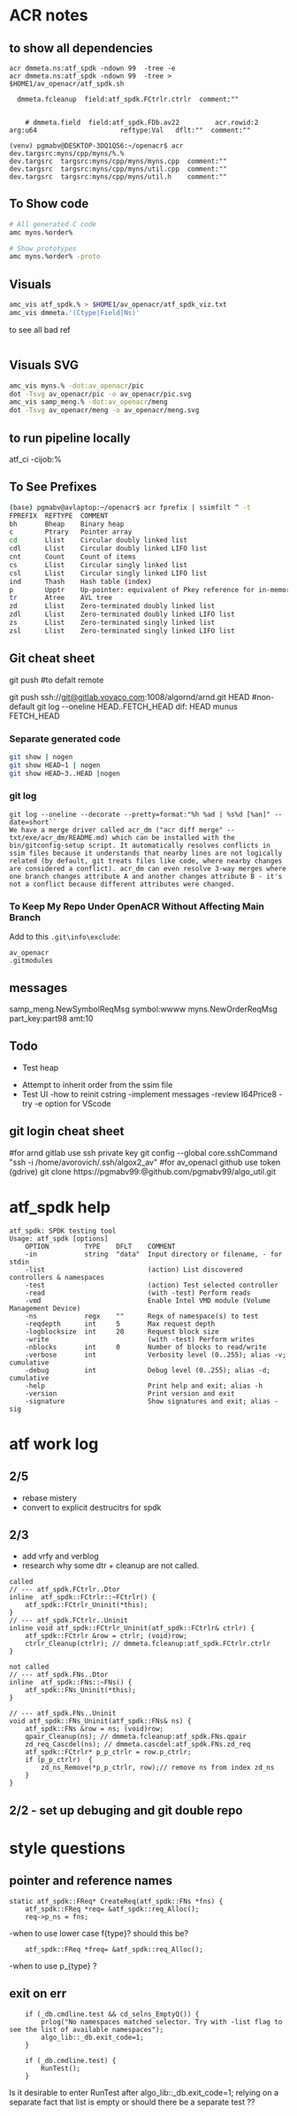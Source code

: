 
# ACR notes

## to show all dependencies
```
acr dmmeta.ns:atf_spdk -ndown 99  -tree -e
acr dmmeta.ns:atf_spdk -ndown 99  -tree > $HOME1/av_openacr/atf_spdk.sh

  dmmeta.fcleanup  field:atf_spdk.FCtrlr.ctrlr  comment:""


    # dmmeta.field  field:atf_spdk.FDb.av22         acr.rowid:2       arg:u64                     reftype:Val   dflt:""  comment:""

(venv) pgmabv@DESKTOP-3DQ1QS6:~/openacr$ acr dev.targsrc:myns/cpp/myns/%.%
dev.targsrc  targsrc:myns/cpp/myns/myns.cpp  comment:""
dev.targsrc  targsrc:myns/cpp/myns/util.cpp  comment:""
dev.targsrc  targsrc:myns/cpp/myns/util.h    comment:""
```

## To Show code

```bash
# All generated C code
amc myns.%order%

# Show prototypes
amc myns.%order% -proto
```

## Visuals

```bash
amc_vis atf_spdk.% > $HOME1/av_openacr/atf_spdk_viz.txt
amc_vis dmmeta.'(Ctype|Field|Ns)'
```
to see all bad ref
``` acr -check %
```

## Visuals SVG

```bash
amc_vis myns.% -dot:av_openacr/pic
dot -Tsvg av_openacr/pic -o av_openacr/pic.svg
amc_vis samp_meng.% -dot:av_openacr/meng
dot -Tsvg av_openacr/meng -o av_openacr/meng.svg
```
## to run pipeline locally 
atf_ci -cijob:%



## To See Prefixes

```bash
(base) pgmabv@avlaptop:~/openacr$ acr fprefix | ssimfilt ^ -t
FPREFIX  REFTYPE  COMMENT
bh       Bheap    Binary heap
c        Ptrary   Pointer array
cd       Llist    Circular doubly linked list
cdl      Llist    Circular doubly linked LIFO list
cnt      Count    Count of items
cs       Llist    Circular singly linked list
csl      Llist    Circular singly linked LIFO list
ind      Thash    Hash table (index)
p        Upptr    Up-pointer: equivalent of Pkey reference for in-memory model
tr       Atree    AVL tree
zd       Llist    Zero-terminated doubly linked list
zdl      Llist    Zero-terminated doubly linked LIFO list
zs       Llist    Zero-terminated singly linked list
zsl      Llist    Zero-terminated singly linked LIFO list
```

## Git cheat sheet

git push   #to defalt remote

git push ssh://git@gitlab.vovaco.com:1008/algornd/arnd.git HEAD    #non-default 
git log --oneline HEAD..FETCH_HEAD    dif:  HEAD munus FETCH_HEAD


### Separate generated code

```bash
git show | nogen
git show HEAD~1 | nogen
git show HEAD~3..HEAD |nogen
```
### git log

```
git log --oneline --decorate --pretty=format:"%h %ad | %s%d [%an]" --date=short``
We have a merge driver called acr_dm ("acr diff merge" -- txt/exe/acr_dm/README.md) which can be installed with the bin/gitconfig-setup script. It automatically resolves conflicts in ssim files because it understands that nearby lines are not logically related (by default, git treats files like code, where nearby changes are considered a conflict). acr_dm can even resolve 3-way merges where one branch changes attribute A and another changes attribute B - it's not a conflict because different attributes were changed.

```

### To Keep My Repo Under OpenACR Without Affecting Main Branch

Add to this `.git\info\exclude`:

```
av_openacr
.gitmodules
```

## messages
samp_meng.NewSymbolReqMsg symbol:wwww
myns.NewOrderReqMsg part_key:part98  amt:10

## Todo

+ Test heap
- Attempt to inherit order from the ssim file
- Test UI
-how to reinit cstring
-implement messages
-review I64Price8
-try -e option for VScode


## git login cheat sheet

#for arnd gitlab use ssh private key
git config --global core.sshCommand "ssh -i /home/avorovich/.ssh/algox2_av"
#for av_openacl github use token (gdrive) 
git clone https://pgmabv99:<avtoken4>@github.com/pgmabv99/algo_util.git

# atf_spdk help
```
atf_spdk: SPDK testing tool
Usage: atf_spdk [options]
    OPTION         TYPE    DFLT    COMMENT
    -in            string  "data"  Input directory or filename, - for stdin
    -list                          (action) List discovered controllers & namespaces
    -test                          (action) Test selected controller
    -read                          (with -test) Perform reads
    -vmd                           Enable Intel VMD module (Volume Management Device)
    -ns            regx    ""      Regx of namespace(s) to test
    -reqdepth      int     5       Max request depth
    -logblocksize  int     20      Request block size
    -write                         (with -test) Perform writes
    -nblocks       int     0       Number of blocks to read/write
    -verbose       int             Verbosity level (0..255); alias -v; cumulative
    -debug         int             Debug level (0..255); alias -d; cumulative
    -help                          Print help and exit; alias -h
    -version                       Print version and exit
    -signature                     Show signatures and exit; alias -sig
```

# atf work log
## 2/5
- rebase mistery
- convert to explicit destrucitrs for spdk
## 2/3 
- add vrfy and verblog
- research why some dtr + cleanup are not called. 
```
called
// --- atf_spdk.FCtrlr..Dtor
inline  atf_spdk::FCtrlr::~FCtrlr() {
    atf_spdk::FCtrlr_Uninit(*this);
}
// --- atf_spdk.FCtrlr..Uninit
inline void atf_spdk::FCtrlr_Uninit(atf_spdk::FCtrlr& ctrlr) {
    atf_spdk::FCtrlr &row = ctrlr; (void)row;
    ctrlr_Cleanup(ctrlr); // dmmeta.fcleanup:atf_spdk.FCtrlr.ctrlr
}

not called
// --- atf_spdk.FNs..Dtor
inline  atf_spdk::FNs::~FNs() {
    atf_spdk::FNs_Uninit(*this);
}

// --- atf_spdk.FNs..Uninit
void atf_spdk::FNs_Uninit(atf_spdk::FNs& ns) {
    atf_spdk::FNs &row = ns; (void)row;
    qpair_Cleanup(ns); // dmmeta.fcleanup:atf_spdk.FNs.qpair
    zd_req_Cascdel(ns); // dmmeta.cascdel:atf_spdk.FNs.zd_req
    atf_spdk::FCtrlr* p_p_ctrlr = row.p_ctrlr;
    if (p_p_ctrlr)  {
        zd_ns_Remove(*p_p_ctrlr, row);// remove ns from index zd_ns
    }
}
```

## 2/2  - set up debuging  and git double repo



# style questions

## pointer and reference names
```
static atf_spdk::FReq* CreateReq(atf_spdk::FNs *fns) {
    atf_spdk::FReq *req= &atf_spdk::req_Alloc();
    req->p_ns = fns;
```
-when to use lower case f{type}? should this be? 
```
    atf_spdk::FReq *freq= &atf_spdk::req_Alloc();
```
-when to use p_{type} ?

## exit on err
```
    if (_db.cmdline.test && cd_selns_EmptyQ()) {
        prlog("No namespaces matched selector. Try with -list flag to see the list of available namespaces");
        algo_lib::_db.exit_code=1;
    }

    if (_db.cmdline.test) {
        RunTest();
    }
```

Is it desirable to enter RunTest after algo_lib::_db.exit_code=1; relying on a separate fact that list is empty or should there be a separate test ??

